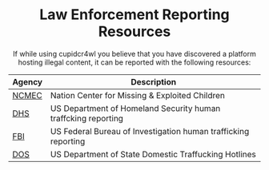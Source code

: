 <div align="center">
  
# Law Enforcement Reporting Resources
If while using cupidcr4wl you believe that you have discovered a platform hosting illegal content, it can be reported with the following resources:

|Agency|Description|
|----|-----------|
|[NCMEC](https://www.missingkids.org/gethelpnow/cybertipline)|Nation Center for Missing & Exploited Children|
|[DHS](https://www.dhs.gov/blue-campaign/report-human-trafficking)|US Department of Homeland Security human traffcking reporting|
|[FBI](https://www.fbi.gov/investigate/violent-crime/human-trafficking)|US Federal Bureau of Investigation human trafficking reporting|
|[DOS](https://www.state.gov/domestic-trafficking-hotlines/)|US Department of State Domestic Traffucking Hotlines|



</div>

